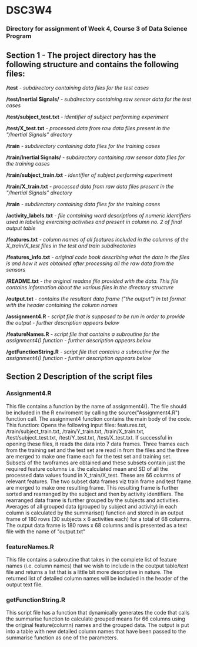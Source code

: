 # DSC3W4
### Directory for assignment of Week 4, Course 3 of Data Science Program 

## Section 1 - The project directory has the following structure and contains the following files:
__/test__ *- subdirectory containing data files for the test cases*

__/test/Inertial Signals/__ *- subdirectory containing raw sensor data for the test cases*

__/test/subject_test.txt__ *- identifier of subject performing experiment*

__/test/X_test.txt__ *- processed data from raw data files present in the "/Inertial Signals" directory*

__/train__ *- subdirectory containing data files for the training cases*

__/train/Inertial Signals/__ *- subdirectory containing raw sensor data files for the training cases* 

__/train/subject_train.txt__ *- identifier of subject performing experiment*

__/train/X_train.txt__ *- processed data from raw data files present in the "/Inertial Signals" directory*

__/train__ *- subdirectory containing data files for the training cases*

__/activity_labels.txt__ *- file containing word descriptions of numeric identifiers used in labeling exercising activities and present in column no. 2 of final output table*

__/features.txt__ *- column names of all features included in the columns of the X_train/X_test files in the test and train subdirectories*

__/features_info.txt__ *- original code book describing what the data in the files is and how it was obtained after processing all the raw data from the sensors*

__/README.txt__ *- the original readme file provided with the data. This file contains information about the various files in the directory structure*

__/output.txt__ *- contains the resultant data frame ("the output") in txt format with the header containing the column names*

__/assignment4.R__ *- script file that is supposed to be run in order to provide the output - further description appears below*

__/featureNames.R__ *- script file that contains a subroutine for the assignment4() function - further description appears below*

__/getFunctionString.R__ *- script file that contains a subroutine for the assignment4() function - further description appears below*

## Section 2 Description of the script files
### Assignment4.R
This file contains a function by the name of assignment4(). The file should be included in the R enviroment by calling the source("Assignment4.R") function call. 
The assignment4 function contains the main body of the code. 
This function: 
Opens the following input files: features.txt, /train/subject_train.txt, /train/Y_train.txt, /train/X_train.txt, /test/subject_test.txt, /test/Y_test.txt, /test/X_test.txt. 
If successful in opening these files, it reads the data into 7 data frames. Three frames each from the training set and the test set are read in from the files and the three are 
merged to make one frame each for the test set and training set. Subsets of the twoframes are obtained and these subsets contain just the required feature columns i.e. 
the calculated mean and SD of all the processed data values found in X_train/X_test. These are 66 columns of relevant features. 
The two subset data frames viz train frame and test frame are merged to make one resulting frame. 
This resulting frame is further sorted and rearranged by the subject and then by activity identifiers. 
The rearranged data frame is further grouped by the subjects and activities. Averages of all grouped data (grouped by subject and activity) in each column is calculated by the summarise() 
function and stored in an output frame of 180 rows (30 subjects x 6 activities each) for a total of 68 columns. 
The output data frame is 180 rows x 68 columns and is presented as a text file with the name of "output.txt"

### featureNames.R
This file contains a subroutine that takes in the complete list of feature names (i.e. column names) that we wish to include in the coutput table/text file and returns a list that is 
a little bit more descriptive in nature. The returned list of detailed column names will be included in the header of the output text file. 

### getFunctionString.R
This script file has a function that dynamically generates the code that calls the summarise function to calculate grouped means for 66 columns using the original feature(column) names and 
the grouped data.
The output is put into a table with new detailed column names that have been passed to the summarise function as one of the parameters.






